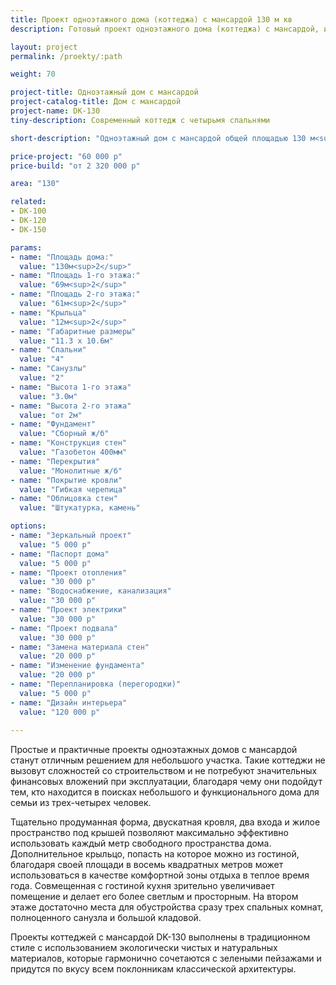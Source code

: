 ```yaml
---
title: Проект одноэтажного дома (коттеджа) с мансардой 130 м кв
description: Готовый проект одноэтажного дома (коттеджа) с мансардой, из кирпича, газобетона или пеноблоков. Площадь&#58; 130 м.кв.

layout: project
permalink: /proekty/:path

weight: 70

project-title: Одноэтажный дом с мансардой
project-catalog-title: Дом с мансардой
project-name: DK-130
tiny-description: Современный коттедж с четырьмя спальнями

short-description: "Одноэтажный дом с мансардой общей площадью 130 м<sup>2</sup> из газобетона оштукатурен и облицован каменной кладкой. Здесь есть несколько спален и вместительная гостиная на первом этаже. Она совмещена с кухней-столовой и имеет выход на крыльцо. На втором этаже проектом предусмотрена помещение кладовой. Она понадобится для хранения разной домашней утвари, которая не используется ежедневно. Окна мансардного этажа выходят на улицу перед зданием и на задний дворик."

price-project: "60 000 р"
price-build: "от 2 320 000 р"

area: "130"

related:
- DK-100
- DK-120
- DK-150

params:
- name: "Площадь дома:"
  value: "130м<sup>2</sup>"
- name: "Площадь 1-го этажа:"
  value: "69м<sup>2</sup>"
- name: "Площадь 2-го этажа:"
  value: "61м<sup>2</sup>"
- name: "Крыльца"
  value: "12м<sup>2</sup>"
- name: "Габаритные размеры"
  value: "11.3 x 10.6м"
- name: "Спальни"
  value: "4"
- name: "Санузлы"
  value: "2"
- name: "Высота 1-го этажа"
  value: "3.0м"
- name: "Высота 2-го этажа"
  value: "от 2м"
- name: "Фундамент"
  value: "Сборный ж/б"
- name: "Конструкция стен"
  value: "Газобетон 400мм"
- name: "Перекрытия"
  value: "Монолитные ж/б"
- name: "Покрытие кровли"
  value: "Гибкая черепица"
- name: "Облицовка стен"
  value: "Штукатурка, камень"

options:
- name: "Зеркальный проект"
  value: "5 000 р"
- name: "Паспорт дома"
  value: "5 000 р"
- name: "Проект отопления"
  value: "30 000 р"
- name: "Водоснабжение, канализация"
  value: "30 000 р"
- name: "Проект электрики"
  value: "30 000 р"
- name: "Проект подвала"
  value: "30 000 р"
- name: "Замена материала стен"
  value: "20 000 р"
- name: "Изменение фундамента"
  value: "20 000 р"
- name: "Перепланировка (перегородки)"
  value: "5 000 р"
- name: "Дизайн интерьера"
  value: "120 000 р"
  
---
```

Простые и практичные проекты одноэтажных домов с мансардой станут отличным решением для небольшого участка. Такие коттеджи не вызовут сложностей со строительством и не потребуют значительных финансовых вложений при эксплуатации, благодаря чему они подойдут тем, кто находится в поисках небольшого и функционального дома для семьи из трех-четырех человек.

Тщательно продуманная форма, двускатная кровля, два входа и жилое пространство под крышей позволяют максимально эффективно использовать каждый метр свободного пространства дома. Дополнительное крыльцо, попасть на которое можно из гостиной, благодаря своей площади в восемь квадратных метров может использоваться в качестве комфортной зоны отдыха в теплое время года. Совмещенная с гостиной кухня зрительно увеличивает помещение и делает его более светлым и просторным. На втором этаже достаточно места для обустройства сразу трех спальных комнат, полноценного санузла и большой кладовой.

Проекты коттеджей с мансардой DK-130 выполнены в традиционном стиле с использованием экологически чистых и натуральных материалов, которые гармонично сочетаются с зелеными пейзажами и придутся по вкусу всем поклонникам классической архитектуры.